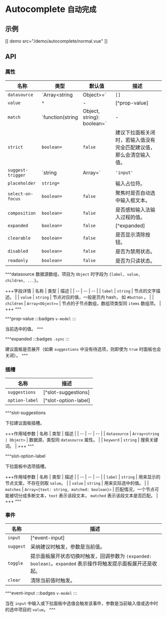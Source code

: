 # Autocomplete <small>自动完成</small>

## 示例

[[ demo src="/demo/autocomplete/normal.vue" ]]

## API

### 属性

| 名称 | 类型 | 默认值 | 描述 |
| -- | -- | -- | -- |
| `datasource` | `Array<string | Object>=` | `[]` | [^datasource] |
| `value` | `*` | - | [^prop-value] |
| `match` | `function(string | Object, string): boolean=` | - | 自定义搜索逻辑。 |
| `strict` | `boolean=` | `false` | 建议下拉面板关闭时，若输入值没有完全匹配建议值，那么会清空输入值。 |
| `suggest-trigger` | `string | Array<string>=` | `'input'` | 触发建议下拉面板的时机，可用值有：`'input'`、`'focus'`。 |
| `placeholder` | `string=` |  | 输入占位符。 |
| `select-on-focus` | `boolean=` | `false` | 聚焦时是否自动选中输入框文本。 |
| `composition` | `boolean=` | `false` | 是否感知输入法输入过程的值。 |
| `expanded` | `boolean=` | `false` | [^expanded] |
| `clearable` | `boolean=` | `false` | 是否显示清除按钮。 |
| `disabled` | `boolean=` | `false` | 是否为禁用状态。 |
| `readonly` | `boolean=` | `false` | 是否为只读状态。 |

^^^datasource
数据源数组，项目为 `Object` 时字段为 `{label, value, children, ...}`。

+++字段详情
| 名称 | 类型 | 描述 |
| -- | -- | -- |
| `label` | `string` | 节点的文字描述。 |
| `value` | `string` | 节点对应的值，一般是页内 hash， 如 `#button` 。 |
| `children` | `Array<Object>=` | 节点的子节点数组，数组项类型同 `items` 数组项。 |
+++
^^^

^^^prop-value
:::badges
`v-model`
:::

当前选中的值。
^^^

^^^expanded
:::badges
`.sync`
:::

建议面板是否展开（如果 `suggestions` 中没有待选项，则即使为 `true` 时面板也会关闭）。
^^^

### 插槽

| 名称 | 描述 |
| -- | -- |
| `suggestions` | [^slot-suggestions] |
| `option-label` | [^slot-option-label] |

^^^slot-suggestions

下拉建议面板插槽。

+++作用域参数
| 名称 | 类型 | 描述 |
| -- | -- | -- |
| `datasource` | `Array<string | Object>` | 数据源，类型同 `datasource` 属性。 |
| `keyword` | `string` | 搜索关键词。 |
+++
^^^

^^^slot-option-label

下拉面板中选项插槽。

+++作用域参数
| 名称 | 类型 | 描述 |
| -- | -- | -- |
| `label` | `string` | 用来显示的节点文案，不存在则取 `value`。 |
| `value` | `string` | 用来实际选中的值。 |
| `matches` | `Array<{text: string, matched: boolean}>` | 匹配情况，一个节点可能被切分成多断文本，`text` 表示该段文本， `matched` 表示该段文本是否匹配。 |
+++
^^^

### 事件

| 名称  | 描述 |
| -- | -- |
| `input` | [^event-input] |
| `suggest` | 采纳建议时触发，参数是当前值。 |
| `toggle` | 提示面板展开状态切换时触发，回调参数为 `(expanded: boolean)`。`expanded` 表示操作将触发提示面板展开还是收起。 |
| `clear` | 清除当前值时触发。 |

^^^event-input
:::badges
`v-model`
:::

当在 `input` 中输入或下拉面板中选值会触发该事件，参数是当前输入值或选中时的选中项目的 `value`。
^^^
